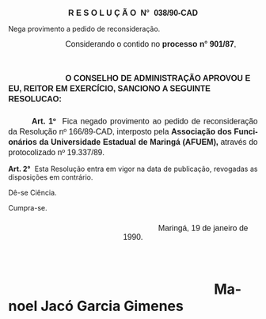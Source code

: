 <body lang=PT-BR style='tab-interval:35.45pt'>

<div class=Section1>

<p class=MsoNormal align=center style='text-align:center'><b style='mso-bidi-font-weight:
normal'><span style='font-size:12.0pt;mso-bidi-font-size:10.0pt;font-family:
Arial'>R E S O L U Ç Ã O<span style="mso-spacerun: yes">  </span>N°<span
style="mso-spacerun: yes">  </span>038/90-CAD<o:p></o:p></span></b></p>

<p class=MsoBodyTextIndent2>Nega provimento a pedido de reconsideração.</p>

<p class=MsoNormal style='margin-left:86.4pt'><span style='font-size:12.0pt;
mso-bidi-font-size:10.0pt;font-family:Arial'>Considerando o contido no <b>processo
n° 901/87</b>,<o:p></o:p></span></p>

<p class=MsoNormal style='line-height:150%'><span style='font-size:12.0pt;
mso-bidi-font-size:10.0pt;font-family:Arial'><![if !supportEmptyParas]>&nbsp;<![endif]><o:p></o:p></span></p>

<p class=MsoNormal style='text-indent:86.4pt;line-height:150%'><b><span
style='font-size:12.0pt;mso-bidi-font-size:10.0pt;font-family:Arial'>O CONSELHO
DE ADMINISTRAÇÃO APROVOU E EU, REITOR EM EXERCÍCIO, SANCIONO A SEGUINTE
RESOLUCAO:<o:p></o:p></span></b></p>

<p class=MsoNormal style='margin-top:18.0pt;text-align:justify;text-indent:
35.45pt;line-height:150%'><b><span style='font-size:12.0pt;mso-bidi-font-size:
10.0pt;font-family:Arial'>Art. 1º </span></b><span style='font-size:12.0pt;
mso-bidi-font-size:10.0pt;font-family:Arial'><span style="mso-spacerun:
yes"> </span>Fica negado provimento ao pedido de reconsideração da Resolução nº
166/89-CAD, interposto pela <b style='mso-bidi-font-weight:normal'>Associação
dos Funcionários da Universidade Estadual de Maringá (AFUEM), </b>através do
protocolizado nº 19.337/89.<o:p></o:p></span></p>

<p class=MsoBodyTextIndent style='text-align:justify'><b>Art. 2°</b><span
style="mso-spacerun: yes">  </span>Esta Resolução entra em vigor na data de
publicação, revogadas as disposições em contrário.</p>

<p class=MsoBodyTextIndent>Dê-se Ciência.</p>

<p class=MsoBodyTextIndent style='margin-bottom:18.0pt'>Cumpra-se.</p>

<p class=MsoNormal align=center style='margin-bottom:16.2pt;text-align:center;
text-indent:212.65pt'><span style='font-size:12.0pt;mso-bidi-font-size:10.0pt;
font-family:Arial'>Maringá, 19 de janeiro de 1990.<o:p></o:p></span></p>

<p class=MsoNormal style='margin-bottom:16.2pt;text-align:justify;text-indent:
241.0pt'><span style='font-size:12.0pt;mso-bidi-font-size:10.0pt;font-family:
Arial'><![if !supportEmptyParas]>&nbsp;<![endif]><o:p></o:p></span></p>

<h1 style='text-indent:11.0cm'><span lang=ES-TRAD style='mso-ansi-language:
ES-TRAD'>Manoel Jacó Garcia Gimenes<o:p></o:p></span></h1>

<p class=MsoNormal><span lang=ES-TRAD style='font-size:12.0pt;mso-bidi-font-size:
10.0pt;font-family:Arial;mso-ansi-language:ES-TRAD'><![if !supportEmptyParas]>&nbsp;<![endif]><o:p></o:p></span></p>

</div>

</body>

